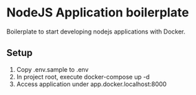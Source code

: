 NodeJS Application boilerplate
===============================
Boilerplate to start developing nodejs applications with Docker.


Setup
------
1. Copy .env.sample to .env
2. In project root, execute docker-compose up -d
3. Access application under app.docker.localhost:8000
